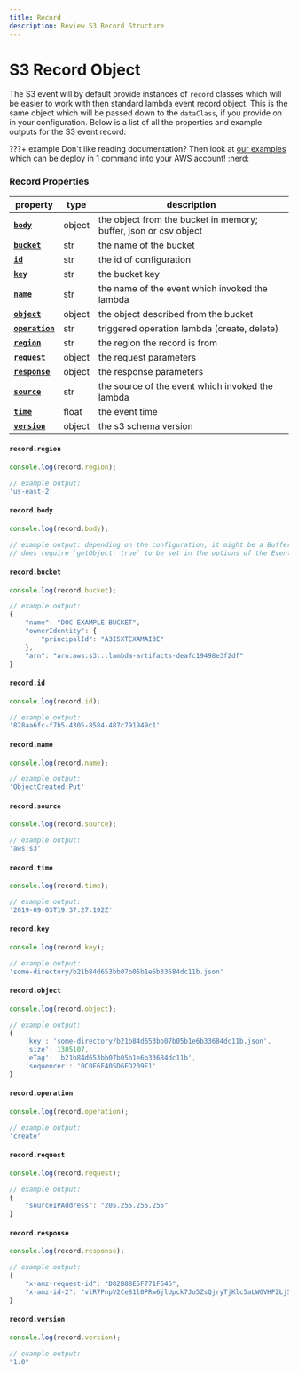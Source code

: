 ```yaml
---
title: Record
description: Review S3 Record Structure
---
```


# S3 Record Object

The S3 event will by default provide instances of `record` classes which will be easier to work with then standard lambda event record object. This is the same object which will be passed down to the `dataClass`, if you provide on in your configuration. Below is a list of all the properties and example outputs for the S3 event record:

???+ example
    Don't like reading documentation? Then look at [our examples](https://github.com/syngenta-digital/docs-markdown-alc/tree/main/examples/node/s3) which can be deploy in 1 command into your AWS account! :nerd:

### Record Properties

| property                                                          | type  | description                                                      |
|-------------------------------------------------------------------|-------|------------------------------------------------------------------|
| **[`body`]({{web.url}}/node/s3/record/#record.body)**             | object| the object from the bucket in memory; buffer, json or csv object |
| **[`bucket`]({{web.url}}/node/s3/record/#record.bucket)**         | str   | the name of the bucket                                           |
| **[`id`]({{web.url}}/node/s3/record/#record.id)**                 | str   | the id of configuration                                          |
| **[`key`]({{web.url}}/node/s3/record/#record.key)**               | str   | the bucket key                                                   |
| **[`name`]({{web.url}}/node/s3/record/#record.name)**             | str   | the name of the event which invoked the lambda                   |
| **[`object`]({{web.url}}/node/s3/record/#record.object)**         | object| the object described from the bucket                             |
| **[`operation`]({{web.url}}/node/s3/record/#record.operation)**   | str   | triggered operation lambda (create, delete)                      |
| **[`region`]({{web.url}}/node/s3/record/#record.region)**         | str   | the region the record is from                                    |
| **[`request`]({{web.url}}/node/s3/record/#record.request)**       | object| the request parameters                                           |
| **[`response`]({{web.url}}/node/s3/record/#record.response)**     | object| the response parameters                                          |
| **[`source`]({{web.url}}/node/s3/record/#record.source)**         | str   | the source of the event which invoked the lambda                 |
| **[`time`]({{web.url}}/node/s3/record/#record.time)**             | float | the event time                                                   |
| **[`version`]({{web.url}}/node/s3/record/#record.version)**       | object| the s3 schema version                                            |


#### `record.region`

```javascript
console.log(record.region);

// example output:
'us-east-2'
```

#### `record.body`

```javascript
console.log(record.body);

// example output: depending on the configuration, it might be a Buffer, CSV, or JSON object
// does require `getObject: true` to be set in the options of the EventClient
```

#### `record.bucket`

```javascript
console.log(record.bucket);

// example output:
{
    "name": "DOC-EXAMPLE-BUCKET",
    "ownerIdentity": {
        "principalId": "A3I5XTEXAMAI3E"
    },
    "arn": "arn:aws:s3:::lambda-artifacts-deafc19498e3f2df"
}
```

#### `record.id`

```javascript
console.log(record.id);

// example output:
'828aa6fc-f7b5-4305-8584-487c791949c1'
```

#### `record.name`

```javascript
console.log(record.name);

// example output:
'ObjectCreated:Put'
```

#### `record.source`

```javascript
console.log(record.source);

// example output:
'aws:s3'
```

#### `record.time`

```javascript
console.log(record.time);

// example output:
'2019-09-03T19:37:27.192Z'
```

#### `record.key`

```javascript
console.log(record.key);

// example output:
'some-directory/b21b84d653bb07b05b1e6b33684dc11b.json'
```

#### `record.object`

```javascript
console.log(record.object);

// example output:
{
    'key': 'some-directory/b21b84d653bb07b05b1e6b33684dc11b.json',
    'size': 1305107,
    'eTag': 'b21b84d653bb07b05b1e6b33684dc11b',
    'sequencer': '0C0F6F405D6ED209E1'
}
```

#### `record.operation`

```javascript
console.log(record.operation);

// example output:
'create'
```

#### `record.request`

```javascript
console.log(record.request);

// example output:
{
    "sourceIPAddress": "205.255.255.255"
}
```


#### `record.response`

```javascript
console.log(record.response);

// example output:
{
    "x-amz-request-id": "D82B88E5F771F645",
    "x-amz-id-2": "vlR7PnpV2Ce81l0PRw6jlUpck7Jo5ZsQjryTjKlc5aLWGVHPZLj5NeC6qMa0emYBDXOo6QBU0Wo="
}
```

#### `record.version`

```javascript
console.log(record.version);

// example output:
"1.0"
```
